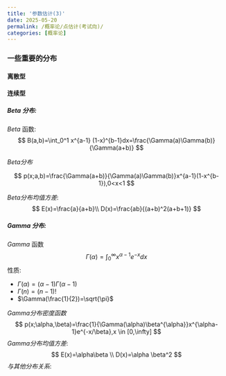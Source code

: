 ```yaml
---
title: '参数估计(3)'
date: 2025-05-20
permalink: /概率论/点估计(考试向)/
categories: [概率论]
---
```

### 一些重要的分布

#### 离散型

#### 连续型

##### $Beta$ 分布:

$Beta$ 函数:
$$
B(a,b)=\int_0^1 x^{a-1} (1-x)^{b-1}dx=\frac{\Gamma(a)\Gamma(b)}{\Gamma(a+b)}
$$

$Beta分布$

$$
p(x;a,b)=\frac{\Gamma(a+b)}{\Gamma(a)\Gamma(b)}x^{a-1}(1-x^{b-1}),0<x<1
$$

$Beta分布均值方差$:
$$
E(x)=\frac{a}{a+b}\\
D(x)=\frac{ab}{(a+b)^2(a+b+1)}
$$


##### $Gamma$ 分布:

$Gamma$ 函数
$$
\Gamma(\alpha)=\int_{0}^{\infty}x^{\alpha-1}e^{-x}dx
$$
性质:

* $\Gamma(\alpha)=(\alpha-1)\Gamma(\alpha-1)$
* $\Gamma(n)=(n-1)!$
* $\Gamma(\frac{1}{2})=\sqrt{\pi}$



$Gamma分布密度函数$
$$
p(x;\alpha,\beta)=\frac{1}{\Gamma(\alpha)\beta^{\alpha}}x^{\alpha-1}e^{-x/\beta},x \in [0,\infty]
$$
$Gamma分布均值方差$:
$$
E(x)=\alpha\beta \\
D(x)=\alpha \beta^2
$$
$与其他分布关系$:

